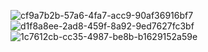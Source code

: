 
![cf9a7b2b-57a6-4fa7-acc9-90af36916bf7](https://github.com/JosephEspinoza99/TENSORFLOW2/assets/135384637/1b72b038-47a1-4831-83aa-02cc68cd2c90)
![d1f8a8ee-2ad8-459f-8a92-9ed7627fc3bf](https://github.com/JosephEspinoza99/TENSORFLOW2/assets/135384637/c402f596-716f-49a3-b9e3-a01ea9c34c1b)
![1c7612cb-cc35-4987-be8b-b1629152a59e](https://github.com/JosephEspinoza99/TENSORFLOW2/assets/135384637/88b92f93-5058-4a9b-8f83-19216fb791c7)
